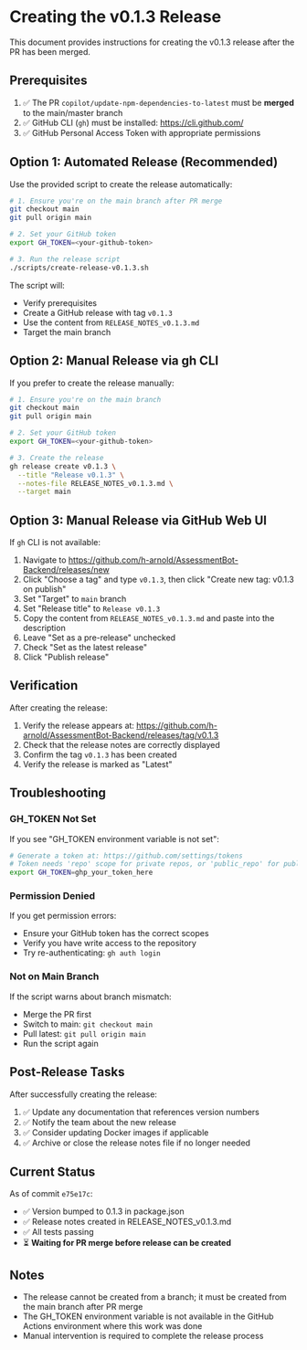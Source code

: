 # Creating the v0.1.3 Release

This document provides instructions for creating the v0.1.3 release after the PR has been merged.

## Prerequisites

1. ✅ The PR `copilot/update-npm-dependencies-to-latest` must be **merged** to the main/master branch
2. ✅ GitHub CLI (`gh`) must be installed: https://cli.github.com/
3. ✅ GitHub Personal Access Token with appropriate permissions

## Option 1: Automated Release (Recommended)

Use the provided script to create the release automatically:

```bash
# 1. Ensure you're on the main branch after PR merge
git checkout main
git pull origin main

# 2. Set your GitHub token
export GH_TOKEN=<your-github-token>

# 3. Run the release script
./scripts/create-release-v0.1.3.sh
```

The script will:

- Verify prerequisites
- Create a GitHub release with tag `v0.1.3`
- Use the content from `RELEASE_NOTES_v0.1.3.md`
- Target the main branch

## Option 2: Manual Release via gh CLI

If you prefer to create the release manually:

```bash
# 1. Ensure you're on the main branch
git checkout main
git pull origin main

# 2. Set your GitHub token
export GH_TOKEN=<your-github-token>

# 3. Create the release
gh release create v0.1.3 \
  --title "Release v0.1.3" \
  --notes-file RELEASE_NOTES_v0.1.3.md \
  --target main
```

## Option 3: Manual Release via GitHub Web UI

If `gh` CLI is not available:

1. Navigate to https://github.com/h-arnold/AssessmentBot-Backend/releases/new
2. Click "Choose a tag" and type `v0.1.3`, then click "Create new tag: v0.1.3 on publish"
3. Set "Target" to `main` branch
4. Set "Release title" to `Release v0.1.3`
5. Copy the content from `RELEASE_NOTES_v0.1.3.md` and paste into the description
6. Leave "Set as a pre-release" unchecked
7. Check "Set as the latest release"
8. Click "Publish release"

## Verification

After creating the release:

1. Verify the release appears at: https://github.com/h-arnold/AssessmentBot-Backend/releases/tag/v0.1.3
2. Check that the release notes are correctly displayed
3. Confirm the tag `v0.1.3` has been created
4. Verify the release is marked as "Latest"

## Troubleshooting

### GH_TOKEN Not Set

If you see "GH_TOKEN environment variable is not set":

```bash
# Generate a token at: https://github.com/settings/tokens
# Token needs 'repo' scope for private repos, or 'public_repo' for public repos
export GH_TOKEN=ghp_your_token_here
```

### Permission Denied

If you get permission errors:

- Ensure your GitHub token has the correct scopes
- Verify you have write access to the repository
- Try re-authenticating: `gh auth login`

### Not on Main Branch

If the script warns about branch mismatch:

- Merge the PR first
- Switch to main: `git checkout main`
- Pull latest: `git pull origin main`
- Run the script again

## Post-Release Tasks

After successfully creating the release:

1. ✅ Update any documentation that references version numbers
2. ✅ Notify the team about the new release
3. ✅ Consider updating Docker images if applicable
4. ✅ Archive or close the release notes file if no longer needed

## Current Status

As of commit `e75e17c`:

- ✅ Version bumped to 0.1.3 in package.json
- ✅ Release notes created in RELEASE_NOTES_v0.1.3.md
- ✅ All tests passing
- ⏳ **Waiting for PR merge before release can be created**

## Notes

- The release cannot be created from a branch; it must be created from the main branch after PR merge
- The GH_TOKEN environment variable is not available in the GitHub Actions environment where this work was done
- Manual intervention is required to complete the release process
